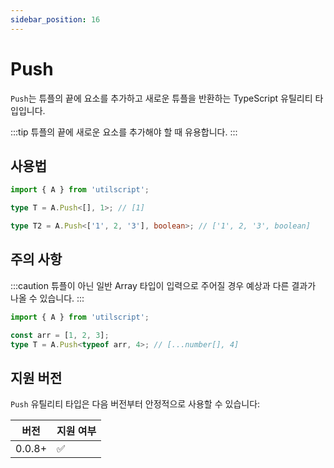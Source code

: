 ```yaml
---
sidebar_position: 16
---
```


# Push

`Push`는 튜플의 끝에 요소를 추가하고 새로운 튜플을 반환하는 TypeScript 유틸리티 타입입니다.

:::tip
튜플의 끝에 새로운 요소를 추가해야 할 때 유용합니다.
:::

## 사용법

```ts
import { A } from 'utilscript';

type T = A.Push<[], 1>; // [1]

type T2 = A.Push<['1', 2, '3'], boolean>; // ['1', 2, '3', boolean]
```

## 주의 사항

:::caution
튜플이 아닌 일반 Array 타입이 입력으로 주어질 경우 예상과 다른 결과가 나올 수 있습니다.
:::

```ts
import { A } from 'utilscript';

const arr = [1, 2, 3];
type T = A.Push<typeof arr, 4>; // [...number[], 4]
```

## 지원 버전

`Push` 유틸리티 타입은 다음 버전부터 안정적으로 사용할 수 있습니다:

| 버전   | 지원 여부 |
| ------ | --------- |
| 0.0.8+ | ✅        |
